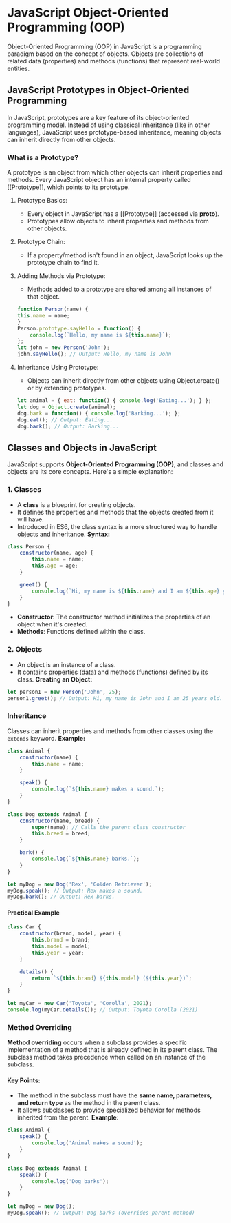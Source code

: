 # JavaScript Object-Oriented Programming (OOP)
Object-Oriented Programming (OOP) in JavaScript is a programming paradigm based on the concept of objects. Objects are collections of related data (properties) and methods (functions) that represent real-world entities.

## JavaScript Prototypes in Object-Oriented Programming
In JavaScript, prototypes are a key feature of its object-oriented programming model. Instead of using classical inheritance (like in other languages), JavaScript uses prototype-based inheritance, meaning objects can inherit directly from other objects.

### What is a Prototype?
A prototype is an object from which other objects can inherit properties and methods. Every JavaScript object has an internal property called [[Prototype]], which points to its prototype.

1. Prototype Basics:
    - Every object in JavaScript has a [[Prototype]] (accessed via __proto__).
    - Prototypes allow objects to inherit properties and methods from other objects.
2. Prototype Chain:
     - If a property/method isn't found in an object, JavaScript looks up the prototype chain to find it.
3. Adding Methods via Prototype:
    - Methods added to a prototype are shared among all instances of that object.
    ```js
    function Person(name) {
    this.name = name;
    }
    Person.prototype.sayHello = function() {
        console.log(`Hello, my name is ${this.name}`);
    };
    let john = new Person('John');
    john.sayHello(); // Output: Hello, my name is John
    ```

4. Inheritance Using Prototype:
    - Objects can inherit directly from other objects using Object.create() or by extending prototypes.
    ```js
    let animal = { eat: function() { console.log('Eating...'); } };
    let dog = Object.create(animal);
    dog.bark = function() { console.log('Barking...'); };
    dog.eat(); // Output: Eating...
    dog.bark(); // Output: Barking...
    ```

## Classes and Objects in JavaScript
JavaScript supports **Object-Oriented Programming (OOP)**, and classes and objects are its core concepts. Here's a simple explanation:

### 1. Classes
- A **class** is a blueprint for creating objects.
- It defines the properties and methods that the objects created from it will have.
- Introduced in ES6, the class syntax is a more structured way to handle objects and inheritance.
**Syntax:**
```js
class Person {
    constructor(name, age) {
        this.name = name;
        this.age = age;
    }

    greet() {
        console.log(`Hi, my name is ${this.name} and I am ${this.age} years old.`);
    }
}
```
- **Constructor**: The constructor method initializes the properties of an object when it's created.
- **Methods**: Functions defined within the class.

### 2. Objects
- An object is an instance of a class.
- It contains properties (data) and methods (functions) defined by its class.
**Creating an Object:**
```js
let person1 = new Person('John', 25);
person1.greet(); // Output: Hi, my name is John and I am 25 years old.
```

### Inheritance
Classes can inherit properties and methods from other classes using the `extends` keyword.
**Example:**
```js
class Animal {
    constructor(name) {
        this.name = name;
    }

    speak() {
        console.log(`${this.name} makes a sound.`);
    }
}

class Dog extends Animal {
    constructor(name, breed) {
        super(name); // Calls the parent class constructor
        this.breed = breed;
    }

    bark() {
        console.log(`${this.name} barks.`);
    }
}

let myDog = new Dog('Rex', 'Golden Retriever');
myDog.speak(); // Output: Rex makes a sound.
myDog.bark(); // Output: Rex barks.
```

#### Practical Example
```js
class Car {
    constructor(brand, model, year) {
        this.brand = brand;
        this.model = model;
        this.year = year;
    }

    details() {
        return `${this.brand} ${this.model} (${this.year})`;
    }
}

let myCar = new Car('Toyota', 'Corolla', 2021);
console.log(myCar.details()); // Output: Toyota Corolla (2021)
```

### Method Overriding
**Method overriding** occurs when a subclass provides a specific implementation of a method that is already defined in its parent class. The subclass method takes precedence when called on an instance of the subclass.
#### Key Points:
- The method in the subclass must have the **same name, parameters, and return type** as the method in the parent class.
- It allows subclasses to provide specialized behavior for methods inherited from the parent.
**Example:**
```js
class Animal {
    speak() {
        console.log('Animal makes a sound');
    }
}

class Dog extends Animal {
    speak() {
        console.log('Dog barks');
    }
}

let myDog = new Dog();
myDog.speak(); // Output: Dog barks (overrides parent method)
```